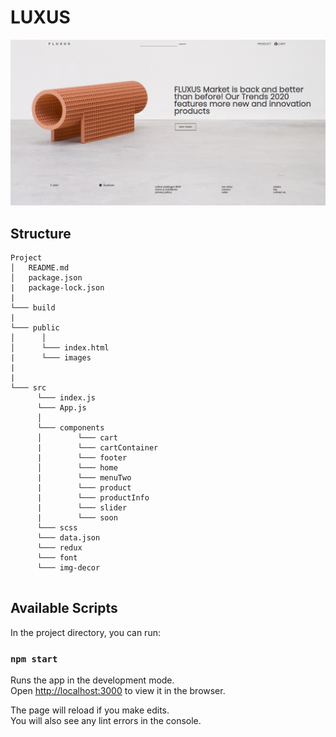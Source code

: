 # LUXUS

![](./preview.png)
## Structure

```
Project
│   README.md
│   package.json
|   package-lock.json
|
└─── build
|
└─── public
│      │
│      └─── index.html
|      └─── images
|
|
└─── src
      └─── index.js
      └─── App.js
      │
      └─── components
      │        └─── cart
      |        └─── cartContainer
      |        └─── footer
      │        └─── home
      |        └─── menuTwo
      |        └─── product
      |        └─── productInfo
      |        └─── slider
      |        └─── soon
      └─── scss
      └─── data.json
      └─── redux
      └─── font
      └─── img-decor


```

## Available Scripts

In the project directory, you can run:

### `npm start`

Runs the app in the development mode.<br />
Open [http://localhost:3000](http://localhost:3000) to view it in the browser.

The page will reload if you make edits.<br />
You will also see any lint errors in the console.
